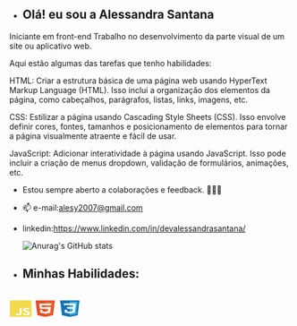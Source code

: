 
- ## Olá! eu sou a Alessandra Santana

Iniciante em front-end  Trabalho no desenvolvimento da parte visual de um site ou aplicativo web. 

Aqui estão algumas das tarefas que tenho habilidades:

HTML: Criar a estrutura básica de uma página web usando HyperText Markup Language (HTML). Isso inclui a organização dos elementos da página, como cabeçalhos, parágrafos, listas, links, imagens, etc.

CSS: Estilizar a página usando Cascading Style Sheets (CSS). Isso envolve definir cores, fontes, tamanhos e posicionamento de elementos para tornar a página visualmente atraente e fácil de usar.

JavaScript: Adicionar interatividade à página usando JavaScript. Isso pode incluir a criação de menus dropdown, validação de formulários, animações, etc.

- Estou sempre aberto a colaborações e feedback. 👨‍💻✨
- 📫  e-mail:alesy2007@gmail.com
- linkedin:https://www.linkedin.com/in/devalessandrasantana/
  
  ![Anurag's GitHub stats](https://github-readme-stats.vercel.app/api?username=anuraghazra&show_icons=true&theme=transparent)



- ## Minhas Habilidades:
<div style="display: inline_block"><br>
  <img align="center" alt="Rafa-Js" height="30" width="40" src="https://raw.githubusercontent.com/devicons/devicon/master/icons/javascript/javascript-plain.svg">
 <img align="center" alt="Rafa-HTML" height="30" width="40" src="https://raw.githubusercontent.com/devicons/devicon/master/icons/html5/html5-original.svg">
  <img align="center" alt="Rafa-CSS" height="30" width="40" src="https://raw.githubusercontent.com/devicons/devicon/master/icons/css3/css3-original.svg">
 
</div>
<br> <br>
<div> 
  
